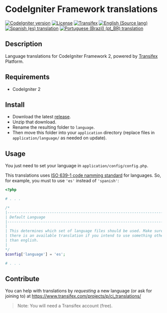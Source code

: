 # CodeIgniter Framework translations
[![CodeIgniter version](https://img.shields.io/badge/ci-v2.2.3-yellow.svg)](https://github.com/bcit-ci/CodeIgniter)
[![License](https://img.shields.io/badge/license-MIT-blue.svg)](LICENSE)
[![Transifex](https://img.shields.io/badge/powered-Transifex-blue.svg)](https://www.transifex.com/projects/p/ci_translations)
[![English (Source lang)](https://img.shields.io/badge/en-100%-green.svg)](https://www.transifex.com/projects/p/ci_translations/language/en/)
[![Spanish (es) translation](https://img.shields.io/badge/es-51%-green.svg)](https://www.transifex.com/projects/p/ci_translations/language/es/)
[![Portuguese (Brazil) (pt_BR) translation](https://img.shields.io/badge/pt_BR-0%-red.svg)](https://www.transifex.com/projects/p/ci_translations/language/pt_BR/)


## Description
Language translations for CodeIgniter Framework 2, powered by [Transifex](https://www.transifex.com/projects/p/ci_translations/) Platform.


## Requirements
- CodeIgniter 2


## Install
- Download the latest [release](https://github.com/nelson6e65/ci_language/releases).
- Unzip that download.
- Rename the resulting folder to `language`.
- Then move this folder into your `application` directory (replace files in `application/language/` as needed on update).


## Usage
You just need to set your language in `application/config/config.php`.

This translations uses [ISO 639-1 code namming standard](http://www.loc.gov/standards/iso639-2/php/code_list.php) for languages. So, for example, you must to use `'es'` instead of `'spanish'`:

```php
<?php

# . . .

/*
|--------------------------------------------------------------------------
| Default Language
|--------------------------------------------------------------------------
|
| This determines which set of language files should be used. Make sure
| there is an available translation if you intend to use something other
| than english.
|
*/
$config['language']	= 'es';

# . . .

```


## Contribute
You can help with translations by *requesting* a new language (or ask for joining to) at https://www.transifex.com/projects/p/ci_translations/

> Note: You will need a Transifex account (free).

